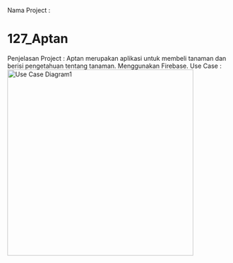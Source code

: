 Nama Project :
# 127_Aptan
Penjelasan Project :
Aptan merupakan aplikasi untuk membeli tanaman dan berisi pengetahuan tentang tanaman. Menggunakan Firebase.
Use Case :
<img width="421" alt="Use Case Diagram1" src="https://github.com/ArunikaGempitaDirgantara/127_Aptan/assets/92742284/3ce3f2bc-2070-4c29-b421-9c2a122316f7">
